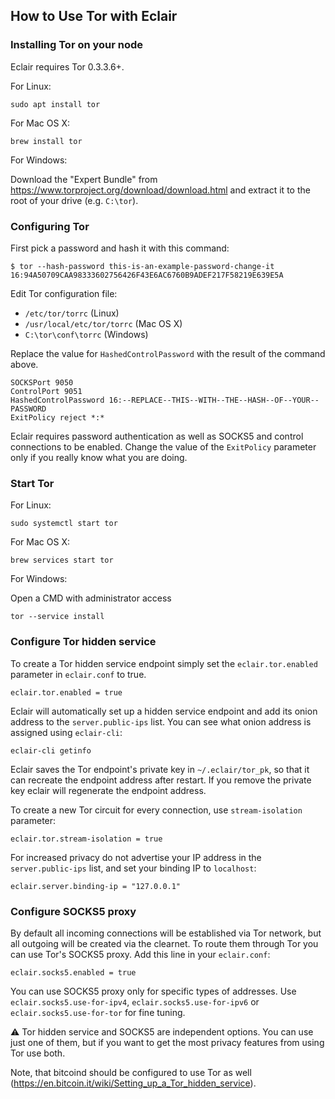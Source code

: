 ## How to Use Tor with Eclair

### Installing Tor on your node

Eclair requires Tor 0.3.3.6+.

For Linux:

```shell
sudo apt install tor
```

For Mac OS X:

```shell
brew install tor
```

For Windows:
  
Download the "Expert Bundle" from https://www.torproject.org/download/download.html and extract it to the root of your drive (e.g. `C:\tor`).

### Configuring Tor

First pick a password and hash it with this command:

```shell
$ tor --hash-password this-is-an-example-password-change-it
16:94A50709CAA98333602756426F43E6AC6760B9ADEF217F58219E639E5A
```

Edit Tor configuration file:
 - `/etc/tor/torrc` (Linux)
 - `/usr/local/etc/tor/torrc` (Mac OS X)
 - `C:\tor\conf\torrc` (Windows)

Replace the value for `HashedControlPassword` with the result of the command above.

```
SOCKSPort 9050
ControlPort 9051
HashedControlPassword 16:--REPLACE--THIS--WITH--THE--HASH--OF--YOUR--PASSWORD
ExitPolicy reject *:*
```

Eclair requires password authentication as well as SOCKS5 and control connections to be enabled.
Change the value of the `ExitPolicy` parameter only if you really know what you are doing.

### Start Tor

For Linux:

```shell
sudo systemctl start tor
```

For Mac OS X:

```shell
brew services start tor
```

For Windows:

Open a CMD with administrator access

```shell
tor --service install
```

### Configure Tor hidden service

To create a Tor hidden service endpoint simply set the `eclair.tor.enabled` parameter in `eclair.conf` to true.
```
eclair.tor.enabled = true
```
Eclair will automatically set up a hidden service endpoint and add its onion address to the `server.public-ips` list.
You can see what onion address is assigned using `eclair-cli`:

```shell
eclair-cli getinfo
```
Eclair saves the Tor endpoint's private key in `~/.eclair/tor_pk`, so that it can recreate the endpoint address after 
restart. If you remove the private key eclair will regenerate the endpoint address.   

To create a new Tor circuit for every connection, use `stream-isolation` parameter:

```
eclair.tor.stream-isolation = true
```

For increased privacy do not advertise your IP address in the `server.public-ips` list, and set your binding IP to `localhost`:
```
eclair.server.binding-ip = "127.0.0.1"
```

### Configure SOCKS5 proxy

By default all incoming connections will be established via Tor network, but all outgoing will be created via the 
clearnet. To route them through Tor you can use Tor's SOCKS5 proxy. Add this line in your `eclair.conf`:
```
eclair.socks5.enabled = true
```
You can use SOCKS5 proxy only for specific types of addresses. Use `eclair.socks5.use-for-ipv4`, `eclair.socks5.use-for-ipv6`
or `eclair.socks5.use-for-tor` for fine tuning.

:warning: Tor hidden service and SOCKS5 are independent options. You can use just one of them, but if you want to get the most privacy 
features from using Tor use both.  

Note, that bitcoind should be configured to use Tor as well (https://en.bitcoin.it/wiki/Setting_up_a_Tor_hidden_service).